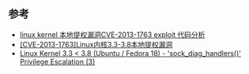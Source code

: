 
## 参考

- [linux kernel 本地提权漏洞CVE-2013-1763 exploit 代码分析](https://my.oschina.net/fgq611/blog/181812)
- [[CVE-2013-1763]Linux内核3.3-3.8本地提权漏洞](http://www.freebuf.com/vuls/7612.html)
- [Linux Kernel 3.3 < 3.8 (Ubuntu / Fedora 18) - 'sock_diag_handlers()' Privilege Escalation (3)](https://www.exploit-db.com/exploits/33336/)